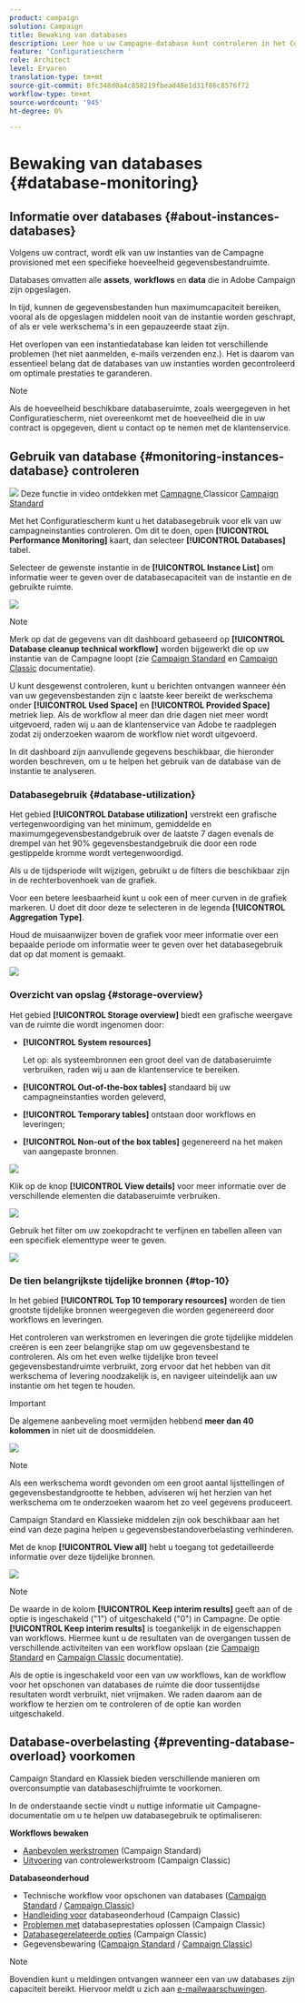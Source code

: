 ```yaml
---
product: campaign
solution: Campaign
title: Bewaking van databases
description: Leer hoe u uw Campagne-database kunt controleren in het Configuratiescherm
feature: 'Configuratiescherm '
role: Architect
level: Ervaren
translation-type: tm+mt
source-git-commit: 8fc348d0a4c858219fbead48e1d31f86c8576f72
workflow-type: tm+mt
source-wordcount: '945'
ht-degree: 0%

---
```



# Bewaking van databases {#database-monitoring}

## Informatie over databases {#about-instances-databases}

Volgens uw contract, wordt elk van uw instanties van de Campagne provisioned met een specifieke hoeveelheid gegevensbestandruimte.

Databases omvatten alle **assets**, **workflows** en **data** die in Adobe Campaign zijn opgeslagen.

In tijd, kunnen de gegevensbestanden hun maximumcapaciteit bereiken, vooral als de opgeslagen middelen nooit van de instantie worden geschrapt, of als er vele werkschema&#39;s in een gepauzeerde staat zijn.

Het overlopen van een instantiedatabase kan leiden tot verschillende problemen (het niet aanmelden, e-mails verzenden enz.). Het is daarom van essentieel belang dat de databases van uw instanties worden gecontroleerd om optimale prestaties te garanderen.

>[!NOTE]
>
>Als de hoeveelheid beschikbare databaseruimte, zoals weergegeven in het Configuratiescherm, niet overeenkomt met de hoeveelheid die in uw contract is opgegeven, dient u contact op te nemen met de klantenservice.

## Gebruik van database {#monitoring-instances-database} controleren

![](assets/do-not-localize/how-to-video.png) Deze functie in video ontdekken met  [Campagne ](https://experienceleague.adobe.com/docs/campaign-classic-learn/control-panel/performance-monitoring/monitoring-databases.html?lang=en#performance-monitoring) Classicor  [Campaign Standard](https://experienceleague.adobe.com/docs/campaign-standard-learn/control-panel/performance-monitoring/monitoring-databases.html?lang=en#performance-monitoring)

Met het Configuratiescherm kunt u het databasegebruik voor elk van uw campagneinstanties controleren. Om dit te doen, open **[!UICONTROL Performance Monitoring]** kaart, dan selecteer **[!UICONTROL Databases]** tabel.

Selecteer de gewenste instantie in de **[!UICONTROL Instance List]** om informatie weer te geven over de databasecapaciteit van de instantie en de gebruikte ruimte.

![](assets/databases_dashboard.png)

>[!NOTE]
>
>Merk op dat de gegevens van dit dashboard gebaseerd op **[!UICONTROL Database cleanup technical workflow]** worden bijgewerkt die op uw instantie van de Campagne loopt (zie [Campaign Standard](https://docs.adobe.com/help/en/campaign-standard/using/administrating/application-settings/technical-workflows.html#list-of-technical-workflows) en [Campaign Classic](https://docs.adobe.com/help/en/campaign-classic/using/monitoring-campaign-classic/data-processing/database-cleanup-workflow.html) documentatie).
>
>U kunt desgewenst controleren, kunt u berichten ontvangen wanneer één van uw gegevensbestanden zijn c laatste keer bereikt de werkschema onder **[!UICONTROL Used Space]** en **[!UICONTROL Provided Space]** metriek liep. Als de workflow al meer dan drie dagen niet meer wordt uitgevoerd, raden wij u aan de klantenservice van Adobe te raadplegen zodat zij onderzoeken waarom de workflow niet wordt uitgevoerd.

In dit dashboard zijn aanvullende gegevens beschikbaar, die hieronder worden beschreven, om u te helpen het gebruik van de database van de instantie te analyseren.

### Databasegebruik {#database-utilization}

Het gebied **[!UICONTROL Database utilization]** verstrekt een grafische vertegenwoordiging van het minimum, gemiddelde en maximumgegevensbestandgebruik over de laatste 7 dagen evenals de drempel van het 90% gegevensbestandgebruik die door een rode gestippelde kromme wordt vertegenwoordigd.

Als u de tijdsperiode wilt wijzigen, gebruikt u de filters die beschikbaar zijn in de rechterbovenhoek van de grafiek.

Voor een betere leesbaarheid kunt u ook een of meer curven in de grafiek markeren. U doet dit door deze te selecteren in de legenda **[!UICONTROL Aggregation Type]**.

Houd de muisaanwijzer boven de grafiek voor meer informatie over een bepaalde periode om informatie weer te geven over het databasegebruik dat op dat moment is gemaakt.

![](assets/databases_dashboard_detail.png)

### Overzicht van opslag {#storage-overview}

Het gebied **[!UICONTROL Storage overview]** biedt een grafische weergave van de ruimte die wordt ingenomen door:

* **[!UICONTROL System resources]**

   Let op: als systeembronnen een groot deel van de databaseruimte verbruiken, raden wij u aan de klantenservice te bereiken.

* **[!UICONTROL Out-of-the-box tables]** standaard bij uw campagneinstanties worden geleverd,
* **[!UICONTROL Temporary tables]** ontstaan door workflows en leveringen;
* **[!UICONTROL Non-out of the box tables]** gegenereerd na het maken van aangepaste bronnen.

![](assets/database-storage-overview.png)

Klik op de knop **[!UICONTROL View details]** voor meer informatie over de verschillende elementen die databaseruimte verbruiken.

![](assets/database-storage-details.png)

Gebruik het filter om uw zoekopdracht te verfijnen en tabellen alleen van een specifiek elementtype weer te geven.

![](assets/database-storage-overview-filter.png)

### De tien belangrijkste tijdelijke bronnen {#top-10}

In het gebied **[!UICONTROL Top 10 temporary resources]** worden de tien grootste tijdelijke bronnen weergegeven die worden gegenereerd door workflows en leveringen.

Het controleren van werkstromen en leveringen die grote tijdelijke middelen creëren is een zeer belangrijke stap om uw gegevensbestand te controleren. Als om het even welke tijdelijke bron teveel gegevensbestandruimte verbruikt, zorg ervoor dat het hebben van dit werkschema of levering noodzakelijk is, en navigeer uiteindelijk aan uw instantie om het tegen te houden.

>[!IMPORTANT]
>
>De algemene aanbeveling moet vermijden hebbend **meer dan 40 kolommen** in niet uit de doosmiddelen.

![](assets/database-top10.png)

>[!NOTE]
>
>Als een werkschema wordt gevonden om een groot aantal lijsttellingen of gegevensbestandgrootte te hebben, adviseren wij het herzien van het werkschema om te onderzoeken waarom het zo veel gegevens produceert.
>
>Campaign Standard en Klassieke middelen zijn ook beschikbaar aan het eind van deze pagina helpen u gegevensbestandoverbelasting verhinderen.

Met de knop **[!UICONTROL View all]** hebt u toegang tot gedetailleerde informatie over deze tijdelijke bronnen.

![](assets/database-top10-view.png)

>[!NOTE]
>
>De waarde in de kolom **[!UICONTROL Keep interim results]** geeft aan of de optie is ingeschakeld (&quot;1&quot;) of uitgeschakeld (&quot;0&quot;) in Campagne. De optie **[!UICONTROL Keep interim results]** is toegankelijk in de eigenschappen van workflows. Hiermee kunt u de resultaten van de overgangen tussen de verschillende activiteiten van een workflow opslaan (zie [Campaign Standard](https://docs.adobe.com/content/help/en/campaign-standard/using/managing-processes-and-data/executing-a-workflow/managing-execution-options.html) en [Campaign Classic](https://docs.adobe.com/content/help/en/campaign-classic/using/automating-with-workflows/general-operation/workflow-best-practices.html#logs) documentatie).
>
>Als de optie is ingeschakeld voor een van uw workflows, kan de workflow voor het opschonen van databases de ruimte die door tussentijdse resultaten wordt verbruikt, niet vrijmaken. We raden daarom aan de workflow te herzien om te controleren of de optie kan worden uitgeschakeld.

## Database-overbelasting {#preventing-database-overload} voorkomen

Campaign Standard en Klassiek bieden verschillende manieren om overconsumptie van databaseschijfruimte te voorkomen.

In de onderstaande sectie vindt u nuttige informatie uit Campagne-documentatie om u te helpen uw databasegebruik te optimaliseren:

**Workflows bewaken**

* [Aanbevolen werkstromen](https://docs.adobe.com/content/help/en/campaign-standard/using/managing-processes-and-data/workflow-general-operation/best-practices-workflows.html)  (Campaign Standard)
* [Uitvoering](https://docs.adobe.com/help/en/campaign-classic/using/automating-with-workflows/monitoring-workflows/monitoring-workflow-execution.html)  van controlewerkstroom (Campaign Classic)

**Databaseonderhoud**

* Technische workflow voor opschonen van databases ([Campaign Standard](https://docs.adobe.com/help/en/campaign-standard/using/administrating/application-settings/technical-workflows.html#list-of-technical-workflows) / [Campaign Classic](https://docs.adobe.com/help/en/campaign-classic/using/monitoring-campaign-classic/data-processing/database-cleanup-workflow.html))
* [Handleiding voor](https://docs.adobe.com/content/help/en/campaign-classic/using/monitoring-campaign-classic/database-maintenance/recommendations.html)  databaseonderhoud (Campaign Classic)
* [Problemen met](https://experienceleague.adobe.com/docs/campaign-classic/using/monitoring-campaign-classic/troubleshooting-toc/database-issues-toc/database-performances.html)  databaseprestaties oplossen (Campaign Classic)
* [Databasegerelateerde opties](https://docs.adobe.com/help/en/campaign-classic/using/installing-campaign-classic/appendices/configuring-campaign-options.html#database)  (Campaign Classic)
* Gegevensbewaring ([Campaign Standard](https://docs.adobe.com/help/en/campaign-standard/using/administrating/application-settings/data-retention.html) / [Campaign Classic](https://docs.adobe.com/help/en/campaign-classic/using/configuring-campaign-classic/data-model/data-model-best-practices.html#data-retention))

>[!NOTE]
>
>Bovendien kunt u meldingen ontvangen wanneer een van uw databases zijn capaciteit bereikt. Hiervoor meldt u zich aan [e-mailwaarschuwingen](../../performance-monitoring/using/email-alerting.md).

